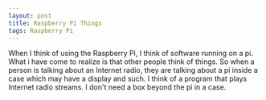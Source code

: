 ```yaml
---
layout: post
title: Raspberry Pi Things
tags: Raspberry Pi
---
```


When I think of using the Raspberry Pi, I think of software running on a pi. What i have come to realize is that other people think of things. So when a person is talking about an Internet radio, they are talking about a pi inside a case which may have a display and such. I think of a program that plays Internet radio streams. I don't need a box beyond the pi in a case. 
